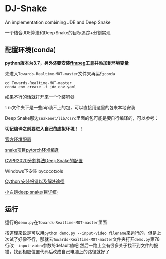 # DJ-Snake
An implementation combining JDE and Deep Snake

一个结合JDE算法和Deep Snake的目标追踪+分割实现
## 配置环境(conda)

**python版本为3.7，另外还要安装[ffmpeg工具](https://www.ffmpeg.org/download.html)并添加到环境变量**

先进入`Towards-Realtime-MOT-master`文件夹再运行`conda`
```
cd Towards-Realtime-MOT-master
conda env create -f jde_env.yaml
```
如果不行的话就打开来一个个装吧😅

`lib`文件夹下是一些pip装不上的包，可以直接用这里的包来本地安装

Deep Snake那边`snakenet/lib/csrc`里面的包可能是要自行编译的，可以参考：

**切记编译之前要进入自己的虚拟环境！！**

[官方环境配置](https://github.com/zju3dv/snake/blob/master/INSTALL.md)

[snake项目pytorch环境编译](https://blog.csdn.net/huangzhaoyu123/article/details/108528100)

[CVPR2020分割算法Deep Snake的配置](https://blog.csdn.net/qq_17783559/article/details/112848170)

[Windows下安装 pycocotools](https://www.jianshu.com/p/8658cda3d553)

[Cython 安装报错以及解决途径](https://blog.csdn.net/weixin_41632154/article/details/80746428)

[小白跑deep snake(巨详细)](https://blog.csdn.net/qq_44941395/article/details/115834970)
## 运行
运行的`demo.py`在`Towards-Realtime-MOT-master`里面

按道理来说是可以用`python demo.py --input-video filename`来运行的，但是上次试了好像不行，那就去`Towards-Realtime-MOT-master`文件夹打开`demo.py`第78行改`--input-video`参数的default值吧
然后一路上会有很多关于找不到文件的报错，找到相应位置代码后改成自己电脑上的路径就好了
